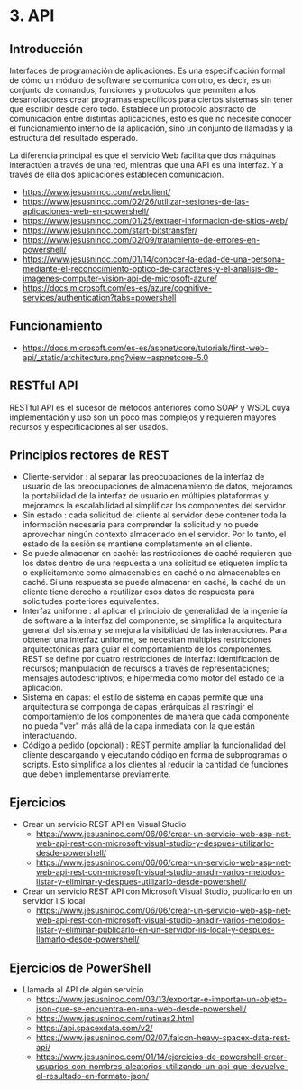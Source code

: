 # 3. API

## Introducción
Interfaces de programación de aplicaciones. Es una especificación formal de cómo un módulo de software se comunica con otro, es decir, es un conjunto de comandos, funciones y protocolos que permiten a los desarrolladores crear programas específicos para ciertos sistemas sin tener que escribir desde cero todo. Establece un protocolo abstracto de comunicación entre distintas aplicaciones, esto es que no necesite conocer el funcionamiento interno de la aplicación, sino un conjunto de llamadas y la estructura del resultado esperado.

La diferencia principal es que el servicio Web facilita que dos máquinas interactúen a través de una red, mientras que una API es una interfaz. Y a través de ella dos aplicaciones establecen comunicación.
* https://www.jesusninoc.com/webclient/
* https://www.jesusninoc.com/02/26/utilizar-sesiones-de-las-aplicaciones-web-en-powershell/
* https://www.jesusninoc.com/01/25/extraer-informacion-de-sitios-web/
* https://www.jesusninoc.com/start-bitstransfer/
* https://www.jesusninoc.com/02/09/tratamiento-de-errores-en-powershell/
* https://www.jesusninoc.com/01/14/conocer-la-edad-de-una-persona-mediante-el-reconocimiento-optico-de-caracteres-y-el-analisis-de-imagenes-computer-vision-api-de-microsoft-azure/
* https://docs.microsoft.com/es-es/azure/cognitive-services/authentication?tabs=powershell

## Funcionamiento
* https://docs.microsoft.com/es-es/aspnet/core/tutorials/first-web-api/_static/architecture.png?view=aspnetcore-5.0

## RESTful API
RESTful API es el sucesor de métodos anteriores como SOAP y WSDL cuya implementación y uso son un poco mas complejos y requieren mayores recursos y especificaciones al ser usados.

## Principios rectores de REST
- Cliente-servidor : al separar las preocupaciones de la interfaz de usuario de las preocupaciones de almacenamiento de datos, mejoramos la portabilidad de la interfaz de usuario en múltiples plataformas y mejoramos la escalabilidad al simplificar los componentes del servidor.
- Sin estado : cada solicitud del cliente al servidor debe contener toda la información necesaria para comprender la solicitud y no puede aprovechar ningún contexto almacenado en el servidor. Por lo tanto, el estado de la sesión se mantiene completamente en el cliente.
- Se puede almacenar en caché: las restricciones de caché requieren que los datos dentro de una respuesta a una solicitud se etiqueten implícita o explícitamente como almacenables en caché o no almacenables en caché. Si una respuesta se puede almacenar en caché, la caché de un cliente tiene derecho a reutilizar esos datos de respuesta para solicitudes posteriores equivalentes.
- Interfaz uniforme : al aplicar el principio de generalidad de la ingeniería de software a la interfaz del componente, se simplifica la arquitectura general del sistema y se mejora la visibilidad de las interacciones. Para obtener una interfaz uniforme, se necesitan múltiples restricciones arquitectónicas para guiar el comportamiento de los componentes. REST se define por cuatro restricciones de interfaz: identificación de recursos; manipulación de recursos a través de representaciones; mensajes autodescriptivos; e hipermedia como motor del estado de la aplicación.
- Sistema en capas: el estilo de sistema en capas permite que una arquitectura se componga de capas jerárquicas al restringir el comportamiento de los componentes de manera que cada componente no pueda "ver" más allá de la capa inmediata con la que están interactuando.
- Código a pedido (opcional) : REST permite ampliar la funcionalidad del cliente descargando y ejecutando código en forma de subprogramas o scripts. Esto simplifica a los clientes al reducir la cantidad de funciones que deben implementarse previamente.

## Ejercicios
- Crear un servicio REST API en Visual Studio
  - https://www.jesusninoc.com/06/06/crear-un-servicio-web-asp-net-web-api-rest-con-microsoft-visual-studio-y-despues-utilizarlo-desde-powershell/
  - https://www.jesusninoc.com/06/06/crear-un-servicio-web-asp-net-web-api-rest-con-microsoft-visual-studio-anadir-varios-metodos-listar-y-eliminar-y-despues-utilizarlo-desde-powershell/
- Crear un servicio REST API con Microsoft Visual Studio, publicarlo en un servidor IIS local
  - https://www.jesusninoc.com/06/06/crear-un-servicio-web-asp-net-web-api-rest-con-microsoft-visual-studio-anadir-varios-metodos-listar-y-eliminar-publicarlo-en-un-servidor-iis-local-y-despues-llamarlo-desde-powershell/

## Ejercicios de PowerShell
- Llamada al API de algún servicio
  - https://www.jesusninoc.com/03/13/exportar-e-importar-un-objeto-json-que-se-encuentra-en-una-web-desde-powershell/
  - https://www.jesusninoc.com/rutinas2.html
  - https://api.spacexdata.com/v2/
  - https://www.jesusninoc.com/02/07/falcon-heavy-spacex-data-rest-api/
  - https://www.jesusninoc.com/01/14/ejercicios-de-powershell-crear-usuarios-con-nombres-aleatorios-utilizando-un-api-que-devuelve-el-resultado-en-formato-json/
